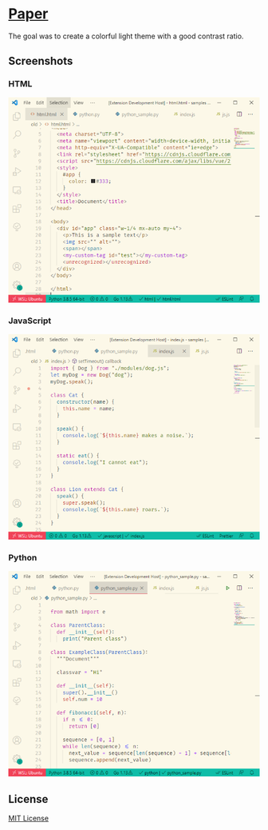 # [Paper](https://marketplace.visualstudio.com/items?itemName=a5hk.paper)

The goal was to create a colorful light theme with a good contrast ratio.

## Screenshots

### HTML

![html](screenshot/html.png)

### JavaScript

![javascript](screenshot/javascript.png)

### Python

![python](screenshot/python.png)

## License

[MIT License](LICENSE)
